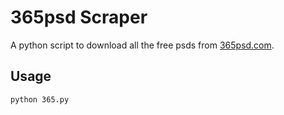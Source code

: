 # 365psd Scraper

A python script to download all the free psds from [365psd.com](http://365psd.com).

## Usage

```
python 365.py
```